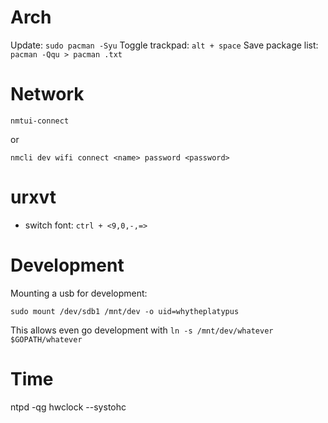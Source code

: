 # Arch
Update: `sudo pacman -Syu`
Toggle trackpad: `alt + space`
Save package list: `pacman -Qqu > pacman .txt`

# Network
`nmtui-connect`

or

`nmcli dev wifi connect <name> password <password>`

# urxvt
- switch font: `ctrl + <9,0,-,=>`

# Development
Mounting a usb for development:
```
sudo mount /dev/sdb1 /mnt/dev -o uid=whytheplatypus
```
This allows even go development with `ln -s /mnt/dev/whatever $GOPATH/whatever`

# Time
ntpd -qg
hwclock --systohc
